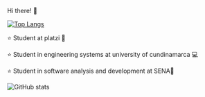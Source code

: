 Hi there! 🤙

[![Top Langs](https://github-readme-stats.vercel.app/api/top-langs/?username=jlianacastillo&layout=compact)](https://github.com/jlianacastillo/github-readme-stats)

⭐ Student at platzi 💚 

⭐ Student in engineering systems at university of cundinamarca 💻 

⭐ Student in software analysis and development at SENA🐛

![GitHub stats](https://github-readme-stats.vercel.app/api?username=jlianacastillo&show_icons=true)
